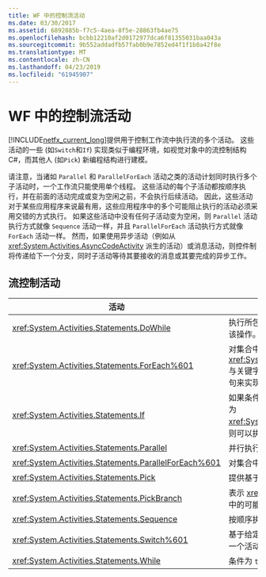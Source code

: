 ```yaml
---
title: WF 中的控制流活动
ms.date: 03/30/2017
ms.assetid: 6892885b-f7c5-4aea-8f5e-28863fb4ae75
ms.openlocfilehash: bcbb12210af2d0172977dca6f81355031baa043a
ms.sourcegitcommit: 9b552addadfb57fab0b9e7852ed4f1f1b8a42f8e
ms.translationtype: MT
ms.contentlocale: zh-CN
ms.lasthandoff: 04/23/2019
ms.locfileid: "61945907"
---
```

# <a name="control-flow-activities-in-wf"></a>WF 中的控制流活动
[!INCLUDE[netfx_current_long](../../../includes/netfx-current-long-md.md)]提供用于控制工作流中执行流的多个活动。 这些活动的一些 (如`Switch`和`If`) 实现类似于编程环境，如视觉对象中的流控制结构C#，而其他人 (如`Pick`) 新编程结构进行建模。  
  
 请注意，当诸如 `Parallel` 和 `ParallelForEach` 活动之类的活动计划同时执行多个子活动时，一个工作流只能使用单个线程。 这些活动的每个子活动都按顺序执行，并在前面的活动完成或变为空闲之前，不会执行后续活动。 因此，这些活动对于某些应用程序来说最有用，这些应用程序中的多个可能阻止执行的活动必须采用交错的方式执行。 如果这些活动中没有任何子活动变为空闲，则 `Parallel` 活动执行方式就像 `Sequence` 活动一样，并且 `ParallelForEach` 活动执行方式就像 `ForEach` 活动一样。 然而，如果使用异步活动（例如从 <xref:System.Activities.AsyncCodeActivity> 派生的活动）或消息活动，则控件制将传递给下一个分支，同时子活动等待其要接收的消息或其要完成的异步工作。  
  
## <a name="flow-control-activities"></a>流控制活动  
  
|活动|描述|  
|--------------|-----------------|  
|<xref:System.Activities.Statements.DoWhile>|执行所包含的活动一次并在条件为 `true` 时继续执行该操作。|  
|<xref:System.Activities.Statements.ForEach%601>|对集合中的每个元素按顺序执行嵌入的语句。 <xref:System.Activities.Statements.ForEach%601> 与关键字 `foreach` 类似，但它作为活动而非语言语句来实现。|  
|<xref:System.Activities.Statements.If>|如果条件为 `true`，则执行所包含的活动，如果条件为 <xref:System.Activities.Statements.If.Else%2A>，则可以执行 `false` 属性中包含的活动。|  
|<xref:System.Activities.Statements.Parallel>|并行执行所包含的活动。|  
|<xref:System.Activities.Statements.ParallelForEach%601>|对集合中的每个元素并行执行嵌入的语句。|  
|<xref:System.Activities.Statements.Pick>|提供基于事件的控制流建模。|  
|<xref:System.Activities.Statements.PickBranch>|表示 <xref:System.Activities.Statements.Pick> 活动中的可能执行路径。|  
|<xref:System.Activities.Statements.Sequence>|按顺序执行所包含的活动。|  
|<xref:System.Activities.Statements.Switch%601>|基于给定表达式的值，从要执行的多个活动中选择一个活动。|  
|<xref:System.Activities.Statements.While>|条件为 `true` 时执行所包含的活动。|
